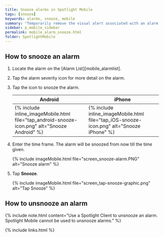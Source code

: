 ```yaml
---
title: Snooze alarms in Spotlight Mobile
tags: [snooze]
keywords: alarms, snooze, mobile
summary: "Temporarily remove the visual alert associated with an alarm."
sidebar: p_mobile_sidebar
permalink: mobile_alarm_snooze.html
folder: SpotlightMobile
---
```


## How to snooze an alarm

1. Locate the alarm on the [Alarm List][mobile_alarmlist].
2. Tap the alarm severity icon for more detail on the alarm.
3. Tap the icon to snooze the alarm.

   Android | iPhone
   --------|-------
   {% include inline_imageMobile.html file="tap_android-snooze-icon.png" alt="Snooze Android" %} | {% include inline_imageMobile.html file="tap_iOS-snooze-icon.png" alt="Snooze iPhone" %}

4. Enter the time frame. The alarm will be snoozed from now till the time given.

   {% include imageMobile.html file="screen_snooze-alarm.PNG" alt="Snooze alarm" %}

5. Tap **Snooze**.

   {% include imageMobile.html file="screen_tap-snooze-graphic.png" alt="Tap Snooze" %}


## How to unsnooze an alarm

{% include note.html content="Use a Spotlight Client to unsnooze an alarm. Spotlight Mobile cannot be used to unsnooze alarms." %}


{% include links.html %}
